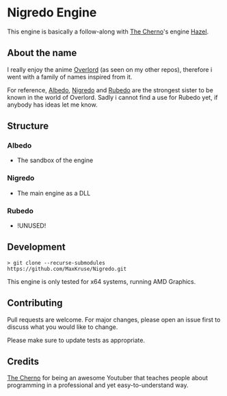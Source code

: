 # Nigredo Engine

This engine is basically a follow-along with [The Cherno](https://github.com/TheCherno)'s engine [Hazel](https://github.com/TheCherno/Hazel).

## About the name

I really enjoy the anime [Overlord](http://overlordmaruyama.wikia.com/wiki/Overlord_Wiki) (as seen on my other repos), therefore i went with a family of names inspired from it.

For reference, [Albedo](http://overlordmaruyama.wikia.com/wiki/Albedo), [Nigredo](http://overlordmaruyama.wikia.com/wiki/Nigredo) and [Rubedo](http://overlordmaruyama.wikia.com/wiki/Rubedo) are the strongest sister to be known in the world of Overlord. Sadly i cannot find a use for Rubedo yet, if anybody has ideas let me know.

## Structure

### Albedo
* The sandbox of the engine

### Nigredo
* The main engine as a DLL

### Rubedo
* !UNUSED!


## Development
```
> git clone --recurse-submodules https://github.com/MaxKruse/Nigredo.git
```
This engine is only tested for x64 systems, running AMD Graphics.

## Contributing
Pull requests are welcome. For major changes, please open an issue first to discuss what you would like to change.

Please make sure to update tests as appropriate.

## Credits
[The Cherno](https://github.com/TheCherno) for being an awesome Youtuber that teaches people about programming in a professional and yet easy-to-understand way.